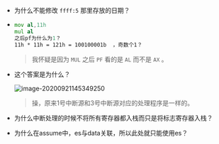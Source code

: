 + 为什么不能修改 `ffff:5` 那里存放的日期？

+ ```asm
  mov al,11h
  mul al
  之后pf为什么为1？
  11h * 11h = 121h = 100100001b  ，奇数个1？
  ```

  > 我怀疑是因为 `MUL` 之后 `PF` 看的是 `AL` 而不是 `AX` 。


+ 这个答案是为什么？

  ![image-20200921145349250](https://cdn.jsdelivr.net/gh/smallzhong/picgo-pic-bed@master/image-20200921145349250.png)

  > 操，原来1号中断源和3号中断源对应的处理程序是一样的。

+ 为什么中断处理的时候不将所有寄存器都入栈而只是将标志寄存器入栈？

+ 为什么在assume中，es与data关联，所以此处就只能使用es？